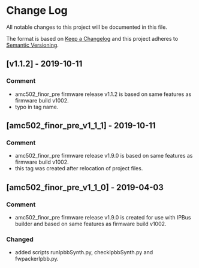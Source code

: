 # Change Log
All notable changes to this project will be documented in this file.

The format is based on [Keep a Changelog](http://keepachangelog.com/)
and this project adheres to [Semantic Versioning](http://semver.org/).

## [v1.1.2] - 2019-10-11
### Comment

- amc502_finor_pre firmware release v1.1.2 is based on same features as firmware build v1002.
- typo in tag name.

## [amc502_finor_pre_v1_1_1] - 2019-10-11
### Comment

- amc502_finor_pre firmware release v1.9.0 is based on same features as firmware build v1002.
- this tag was created after relocation of project files.

## [amc502_finor_pre_v1_1_0] - 2019-04-03
### Comment

- amc502_finor_pre firmware release v1.9.0 is created for use with IPBus builder and based on same features as firmware build v1002.

### Changed
- added scripts runIpbbSynth.py, checkIpbbSynth.py and fwpackerIpbb.py.


